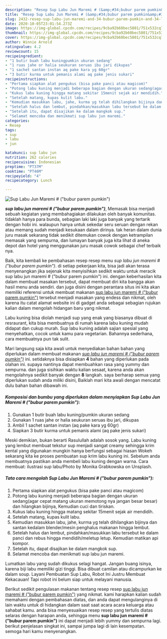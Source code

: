 ```yaml
---
description: "Resep Sup Labu Jun Maremi # (&amp;#34;bubur parem pumkin&amp;#34;) Lezat"
title: "Resep Sup Labu Jun Maremi # (&amp;#34;bubur parem pumkin&amp;#34;) Lezat"
slug: 2432-resep-sup-labu-jun-maremi-and-34-bubur-parem-pumkin-and-34-lezat
date: 2020-10-05T23:01:54.273Z
image: https://img-global.cpcdn.com/recipes/9cba92b60bec5801/751x532cq70/sup-labu-jun-maremi-bubur-parem-pumkin-foto-resep-utama.jpg
thumbnail: https://img-global.cpcdn.com/recipes/9cba92b60bec5801/751x532cq70/sup-labu-jun-maremi-bubur-parem-pumkin-foto-resep-utama.jpg
cover: https://img-global.cpcdn.com/recipes/9cba92b60bec5801/751x532cq70/sup-labu-jun-maremi-bubur-parem-pumkin-foto-resep-utama.jpg
author: Winnie Arnold
ratingvalue: 4.2
reviewcount: 15
recipeingredient:
- "1 butir buah labu kuningpumkin ukuran sedang"
- "1 ruas jahe or halia seukuran seruas ibu jari dikupas"
- "1 sachet santan instan aq pake kara yg 60gr"
- "3 butir kurma untuk pemanis alami aq pake jenis sukari"
recipeinstructions:
- "Pertama siapkan alat pengukus (bisa pake panci atau magicom)"
- "Potong labu kuning menjadi beberapa bagian dengan ukuran sedang(agar cepat matang ukuran memotong nya jangan besar besar) dan hilangkan bijinya, Kemudian cuci dan tiriskan."
- "Kukus labu kuning hingga matang sekitar 15menit sejak air mendidih."
- "Setelah matang, kupas kulit labu."
- "Kemudian masukkan labu, jahe, kurma yg telah dihilangkan bijinya dan santan kedalam blender/mesin penghalus makanan hingga lembut."
- "Setelah halus dan lembut, pindahkan/masukkan labu tersebut ke dalam panci dan rebus hingga mendidih/meletup letup. Kemudian matikan api kompor."
- "Setelah itu, dapat disajikan ke dalam mangkok sup."
- "Selamat mencoba dan menikmati sup labu jun maremi."
categories:
- Resep
tags:
- sup
- labu
- jun

katakunci: sup labu jun 
nutrition: 262 calories
recipecuisine: Indonesian
preptime: "PT37M"
cooktime: "PT46M"
recipeyield: "4"
recipecategory: Lunch

---
```



![Sup Labu Jun Maremi # (&#34;bubur parem pumkin&#34;)](https://img-global.cpcdn.com/recipes/9cba92b60bec5801/751x532cq70/sup-labu-jun-maremi-bubur-parem-pumkin-foto-resep-utama.jpg)

<b><i>sup labu jun maremi # (&#34;bubur parem pumkin&#34;)</i></b>, Memasak bisa menjadi sebuah kegiatan yang membahagiakan dilakukan oleh banyak komunitas. tidaklah hanya para bunda, sebagian laki laki juga banyak yang tertarik dengan hobi ini. walaupun hanya untuk sekedar seru seruan dengan rekan atau memang sudah menjadi kesukaan dalam dirinya. tak heran dalam dunia juru masak sekarang tidak sedikit ditemukan cowok dengan ketrampilan memasak yang sempurna, dan lumayan banyak juga kita lihat di aneka depot dan hotel yang menggunakan juru masak cowok sebagai chef terbaik nya.

Baik, kita kembali ke pembahasan resep resep menu <i>sup labu jun maremi # (&#34;bubur parem pumkin&#34;)</i>. di setiap pekerjaan kita, bisa jadi akan terasa menyenangkan jika sejenak kita menyisihkan sedikit waktu untuk meracik sup labu jun maremi # (&#34;bubur parem pumkin&#34;) ini. dengan keberhasilan kita dalam membuat masakan tersebut, dapat membuat diri kita bangga akan hasil menu anda sendiri. dan juga disini dengan perantara situs ini kita akan memiliki referensi untuk membuat makanan <u>sup labu jun maremi # (&#34;bubur parem pumkin&#34;)</u> tersebut menjadi masakan yang endess dan nikmat, oleh karena itu catat alamat website ini di gadget anda sebagai sebagian rujukan kalian dalam mengolah hidangan baru yang nikmat.

Labu kuning bisa diolah menjadi sup yang enak yang biasanya dibuat di resraurant, kita bisa membuatnya di rumah karena labu kuning mudah didapat dan cukup murah. Sup labu kuning adalah sajian spesial yang menyehatkan, cocok untuk kamu para vegetarian. Bahannya sederhana, cara membuatnya pun tak sulit.


Mari langsung saja kita awali untuk menyediakan bahan bahan yang diperlukan dalam membuat makanan <u><i>sup labu jun maremi # (&#34;bubur parem pumkin&#34;)</i></u> ini. setidaknya bisa disiapkan <b>4</b> bahan yang diperlukan pada olahan ini. supaya nantinya dapat membuahkan rasa yang yummy dan sempurna. dan juga sisihkan waktu kalian sesaat, karena anda akan mengolahnya sedikit banyak dengan <b>8</b> langkah. saya berharap semua yang diperlukan sudah anda miliki disini, Baiklah mari kita awali dengan mencatat dulu bahan bahan dibawah ini.

<!--inarticleads1-->

##### Komposisi dan bumbu yang diperlukan dalam menyiapkan Sup Labu Jun Maremi # (&#34;bubur parem pumkin&#34;):

1. Gunakan 1 butir buah labu kuning/pumkin ukuran sedang
1. Gunakan 1 ruas jahe or halia seukuran seruas ibu jari, dikupas
1. Ambil 1 sachet santan instan (aq pake kara yg 60gr)
1. Siapkan 3 butir kurma untuk pemanis alami (aq pake jenis sukari)


Meski demikian, bukan berarti Rasulullah adalah sosok yang. Labu kuning yang lembut membuat tekstur sup menjadi sangat creamy sehingga krim kental yang digunakan mungkin hanya berfungsi sebagai hiasan Wokeh sekarang kita ke proses pembuatan sup krim labu kuning ini. Sebelum anda membuatnya pastikan anda membeli labu kuning dengan warna. Cara membuat: ilustrasi sup labu/Photo by Monika Grabkowska on Unsplash. 

<!--inarticleads2-->

##### Tata cara mengolah Sup Labu Jun Maremi # (&#34;bubur parem pumkin&#34;):

1. Pertama siapkan alat pengukus (bisa pake panci atau magicom)
1. Potong labu kuning menjadi beberapa bagian dengan ukuran sedang(agar cepat matang ukuran memotong nya jangan besar besar) dan hilangkan bijinya, Kemudian cuci dan tiriskan.
1. Kukus labu kuning hingga matang sekitar 15menit sejak air mendidih.
1. Setelah matang, kupas kulit labu.
1. Kemudian masukkan labu, jahe, kurma yg telah dihilangkan bijinya dan santan kedalam blender/mesin penghalus makanan hingga lembut.
1. Setelah halus dan lembut, pindahkan/masukkan labu tersebut ke dalam panci dan rebus hingga mendidih/meletup letup. Kemudian matikan api kompor.
1. Setelah itu, dapat disajikan ke dalam mangkok sup.
1. Selamat mencoba dan menikmati sup labu jun maremi.


Lumatkan labu yang sudah dikukus selagi hangat. Jangan buang isinya, karena biji labu memiliki gizi tinggi. Bisa dibuat camilan atau dicampurkan ke dalam soup. Layani Pembuatan Sup Labu, Robot Ini Justru Membuat Kekacauan! Tapi robot ini belum siap untuk melayani manusia. 

Berikut sedikit pengulasan makanan tentang resep resep <u>sup labu jun maremi # (&#34;bubur parem pumkin&#34;)</u> yang nikmat. kami harapkan kalian sudah memahami dengan pembahasan diatas, dan anda dapat mengulanginya di lain waktu untuk di hidangkan dalam saat saat acara acara keluarga atau sahabat kamu. anda bisa menyesuaikan resep resep yang tertulis diatas selaras dengan harapan anda, sehingga menu <b>sup labu jun maremi # (&#34;bubur parem pumkin&#34;)</b> ini dapat menjadi lebih yummy dan sempurna lagi. berikut penjelasan singkat ini, sampai jumpa lagi di lain kesempatan. semoga hari kamu menyenangkan.
